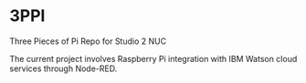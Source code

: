 # 3PPI
Three Pieces of Pi
Repo for Studio 2 NUC

The current project involves Raspberry Pi integration with IBM Watson cloud services through Node-RED.

